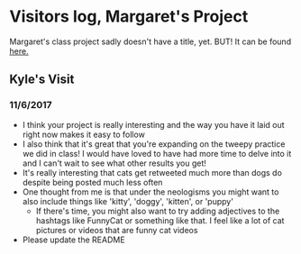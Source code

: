 # Visitors log, Margaret's Project

Margaret's class project sadly doesn't have a title, yet. BUT! It can be found [here.](https://github.com/Data-Science-for-Linguists/Project_Margaret)

## Kyle's Visit
### 11/6/2017
- I think your project is really interesting and the way you have it laid out right now makes it easy to follow
- I also think that it's great that you're expanding on the tweepy practice we did in class! I would have loved to have had more time to delve into it and I can't wait to see what other results you get!
- It's really interesting that cats get retweeted much more than dogs do despite being posted much less often
- One thought from me is that under the neologisms you might want to also include things like 'kitty', 'doggy', 'kitten', or 'puppy'
   - If there's time, you might also want to try adding adjectives to the hashtags like FunnyCat or something like that. I feel like a lot of cat pictures or videos that are funny cat videos
- Please update the README
